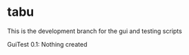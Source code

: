 # tabu
This is the development branch for the gui and testing scripts

GuiTest 0.1: Nothing created
